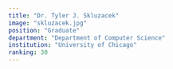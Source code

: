 ```yaml
---
title: "Dr. Tyler J. Skluzacek"
image: "skluzacek.jpg"
position: "Graduate"
department: "Department of Computer Science"
institution: "University of Chicago"
ranking: 30
---
```

